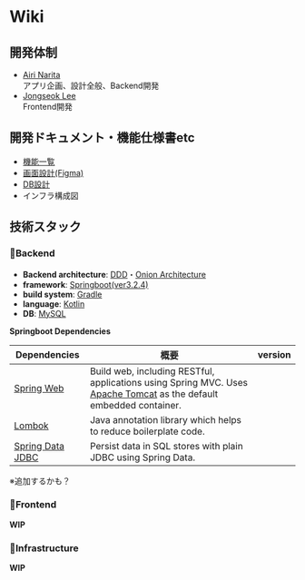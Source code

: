 # Wiki

## 開発体制

- [Airi Narita](https://github.com/AiriNarita)<br>
  アプリ企画、設計全般、Backend開発
- [Jongseok Lee](https://github.com/jonsoku-dev)<br>
  Frontend開発


## 開発ドキュメント・機能仕様書etc

- [機能一覧](https://github.com/AiriNarita/DevConnect/blob/main/docs/requirements/functions.md)
- [画面設計(Figma)](https://www.figma.com/file/RTR4YWlsQ5UUExFW463PSo/DevConnect?type=design&node-id=0-1&mode=design&t=Kh2z3Ah0hr852bDM-0)
- [DB設計](https://github.com/AiriNarita/DevConnect/blob/main/docs/requirements/DbDesign.md)
- インフラ構成図


## 技術スタック

### 🌷Backend
- **Backend architecture**: [DDD](https://www.domainlanguage.com/wp-content/uploads/2016/05/DDD_Reference_2015-03.pdf)・[Onion Architecture](https://jeffreypalermo.com/tag/onion-architecture/)
- **framework**: [Springboot(ver3.2.4)](https://spring.io/)
- **build system**: [Gradle](https://gradle.org/)
- **language**: [Kotlin](https://kotlinlang.org/docs/home.html)
- **DB**: [MySQL](https://www.mysql.com/)

**Springboot Dependencies**

| Dependencies| 概要| version|
| ---| --- | --- |
|[Spring Web](https://mvnrepository.com/artifact/org.springframework/spring-web) | Build web, including RESTful, applications using Spring MVC. Uses [Apache Tomcat](https://tomcat.apache.org/) as the default embedded container.| |
| [Lombok](https://www.baeldung.com/intro-to-project-lombok)|Java annotation library which helps to reduce boilerplate code. | |
| [Spring Data JDBC](https://mvnrepository.com/artifact/org.springframework.data/spring-data-jdbc)|Persist data in SQL stores with plain JDBC using Spring Data. | |

※追加するかも？

### 🌷Frontend

**WIP**

### 🌷Infrastructure

**WIP**


